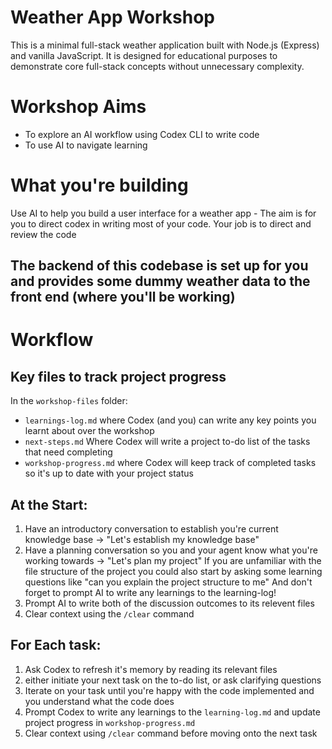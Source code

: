 # Weather App Workshop
This is a minimal full-stack weather application built with Node.js (Express) and vanilla JavaScript. It is designed for educational purposes to demonstrate core full-stack concepts without unnecessary complexity.

# Workshop Aims
- To explore an AI workflow using Codex CLI to write code
- To use AI to navigate learning 

# What you're building
Use AI to help you build a user interface for a weather app - The aim is for you to direct codex in writing most of your code. Your job is to direct and review the code

The backend of this codebase is set up for you and provides some dummy weather data to the front end (where you'll be working) 
---
# Workflow 

## Key files to track project progress
In the `workshop-files` folder:
- `learnings-log.md` where Codex (and you) can write any key points you learnt about over the workshop
- `next-steps.md` Where Codex will write a project to-do list of the tasks that need completing
- `workshop-progress.md` where Codex will keep track of completed tasks so it's up to date with your project status

## At the Start:
1. Have an introductory conversation to establish you're current knowledge base -> "Let's establish my knowledge base"
2. Have a planning conversation so you and your agent know what you're working towards -> "Let's plan my project"
If you are unfamiliar with the file structure of the project you could also start by asking some learning questions like "can you explain the project structure to me"
And don't forget to prompt AI to write any learnings to the learning-log!
3. Prompt AI to write both of the discussion outcomes to its relevent files
4. Clear context using the `/clear` command 

## For Each task:
1. Ask Codex to refresh it's memory by reading its relevant files 
2. either initiate your next task on the to-do list, or ask clarifying questions 
3. Iterate on your task until you're happy with the code implemented and you understand what the code does
4. Prompt Codex to write any learnings to the `learning-log.md` and update project progress in `workshop-progress.md`
5. Clear context using `/clear` command before moving onto the next task
